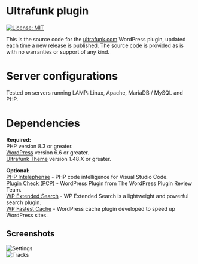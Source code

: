 # **Ultrafunk plugin**

[![License: MIT](https://img.shields.io/badge/License-MIT-yellow.svg)](https://opensource.org/licenses/MIT)

This is the source code for the [ultrafunk.com](https://ultrafunk.com) WordPress plugin, updated each time a new release is published. The source code is provided as is with no warranties or support of any kind.

# Server configurations
Tested on servers running LAMP: Linux, Apache, MariaDB / MySQL and PHP.

# Dependencies
**Required:**  
PHP version 8.3 or greater.  
[WordPress](https://wordpress.org/download/) version 6.6 or greater.  
[Ultrafunk Theme](https://github.com/ultrafunk/ultrafunk-theme/) version 1.48.X or greater.  

**Optional:**  
[PHP Intelephense](https://intelephense.com/) - PHP code intelligence for Visual Studio Code.  
[Plugin Check (PCP)](https://wordpress.org/plugins/plugin-check/) - WordPress Plugin from The WordPress Plugin Review Team.  
[WP Extended Search](https://wordpress.org/plugins/wp-extended-search/) - WP Extended Search is a lightweight and powerful search plugin.  
[WP Fastest Cache](https://wordpress.org/plugins/wp-fastest-cache/) - WordPress cache plugin developed to speed up WordPress sites.  

## **Screenshots**  
![Settings](https://ultrafunk.com/wp-content/uploads/screenshots/ultrafunk-plugin_settings_1-46-22_02.png)  
![Tracks](https://ultrafunk.com/wp-content/uploads/screenshots/ultrafunk-plugin_tracks_1-46-22_02.png)  
